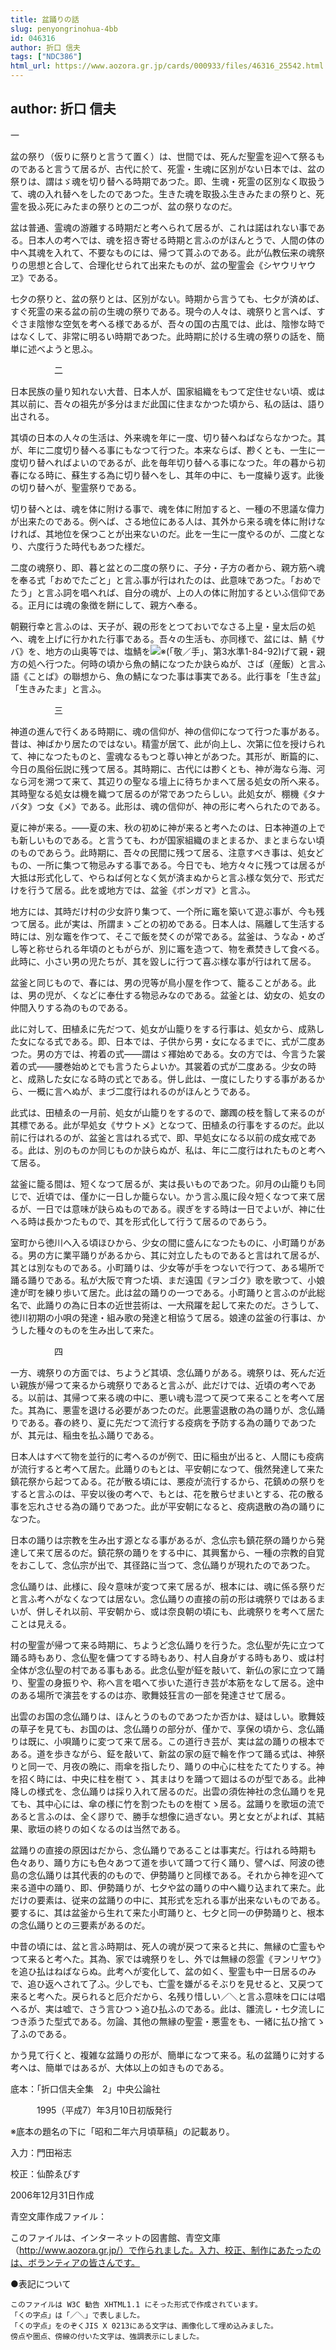 ```yaml
---
title: 盆踊りの話
slug: penyongrinohua-4bb
id: 046316
author: 折口 信夫
tags: ["NDC386"]
html_url: https://www.aozora.gr.jp/cards/000933/files/46316_25542.html
---
```


## author: 折口 信夫

一



盆の祭り（仮りに祭りと言うて置く）は、世間では、死んだ聖霊を迎へて祭るものであると言うて居るが、古代に於て、死霊・生魂に区別がない日本では、盆の祭りは、謂はゞ魂を切り替へる時期であつた。即、生魂・死霊の区別なく取扱うて、魂の入れ替へをしたのであつた。生きた魂を取扱ふ生きみたまの祭りと、死霊を扱ふ死にみたまの祭りとの二つが、盆の祭りなのだ。

盆は普通、霊魂の游離する時期だと考へられて居るが、これは諾はれない事である。日本人の考へでは、魂を招き寄せる時期と言ふのがほんとうで、人間の体の中へ其魂を入れて、不要なものには、帰つて貰ふのである。此が仏教伝来の魂祭りの思想と合して、合理化せられて出来たものが、盆の聖霊会《シヤウリヤウヱ》である。

七夕の祭りと、盆の祭りとは、区別がない。時期から言うても、七夕が済めば、すぐ死霊の来る盆の前の生魂の祭りである。現今の人々は、魂祭りと言へば、すぐさま陰惨な空気を考へる様であるが、吾々の国の古風では、此は、陰惨な時ではなくして、非常に明るい時期であつた。此時期に於ける生魂の祭りの話を、簡単に述べようと思ふ。



　　　　　二



日本民族の量り知れない大昔、日本人が、国家組織をもつて定住せない頃、或は其以前に、吾々の祖先が多分はまだ此国に住まなかつた頃から、私の話は、語り出される。

其頃の日本の人々の生活は、外来魂を年に一度、切り替へねばならなかつた。其が、年に二度切り替へる事にもなつて行つた。本来ならば、尠くとも、一生に一度切り替へればよいのであるが、此を毎年切り替へる事になつた。年の暮から初春になる時に、蘇生する為に切り替へをし、其年の中に、も一度繰り返す。此後の切り替へが、聖霊祭りである。

切り替へとは、魂を体に附ける事で、魂を体に附加すると、一種の不思議な偉力が出来たのである。例へば、さる地位にある人は、其外から来る魂を体に附けなければ、其地位を保つことが出来ないのだ。此を一生に一度やるのが、二度となり、六度行うた時代もあつた様だ。

二度の魂祭り、即、暮と盆との二度の祭りに、子分・子方の者から、親方筋へ魂を奉る式「おめでたごと」と言ふ事が行はれたのは、此意味であつた。「おめでたう」と言ふ詞を唱へれば、自分の魂が、上の人の体に附加するといふ信仰である。正月には魂の象徴を餅にして、親方へ奉る。

朝覲行幸と言ふのは、天子が、親の形をとつておいでなさる上皇・皇太后の処へ、魂を上げに行かれた行事である。吾々の生活も、亦同様で、盆には、鯖《サバ》を、地方の山奥等では、塩鯖を![※(「敬／手」、第3水準1-84-92)](https://www.aozora.gr.jp/cards/000933/files/../../../gaiji/1-84/1-84-92.png)げて親・親方の処へ行つた。何時の頃から魚の鯖になつたか訣らぬが、さば（産飯）と言ふ語《ことば》の聯想から、魚の鯖になつた事は事実である。此行事を「生き盆」「生きみたま」と言ふ。



　　　　　三



神道の進んで行くある時期に、魂の信仰が、神の信仰になつて行つた事がある。昔は、神ばかり居たのではない。精霊が居て、此が向上し、次第に位を授けられて、神になつたものと、霊魂なるもつと尊い神とがあつた。其形が、断篇的に、今日の風俗伝説に残つて居る。其時期に、古代には尠くとも、神が海なら海、河なら河を溯つて来て、其辺りの聖なる壇上に待ちかまへて居る処女の所へ来る。其時聖なる処女は機を織つて居るのが常であつたらしい。此処女が、棚機《タナバタ》つ女《メ》である。此形は、魂の信仰が、神の形に考へられたのである。

夏に神が来る。――夏の末、秋の初めに神が来ると考へたのは、日本神道の上でも新しいものである。と言うても、わが国家組織のまとまるか、まとまらない頃のものであらう。此時期に、吾々の民間に残つて居る、注意すべき事は、処女どもの、一所に集つて物忌みする事である。今日でも、地方々々に残つては居るが大抵は形式化して、やらねば何となく気が済まぬからと言ふ様な気分で、形式だけを行うて居る。此を或地方では、盆釜《ボンガマ》と言ふ。

地方には、其時だけ村の少女許り集つて、一个所に竈を築いて遊ぶ事が、今も残つて居る。此が実は、所謂まゝごとの初めである。日本人は、隔離して生活する時には、別な竈を作つて、そこで飯を焚くのが常である。盆釜は、うなゐ・めざし等と称せられる年頃のともがらが、別に竈を造つて、物を煮焚きして食べる。此時に、小さい男の児たちが、其を毀しに行つて喜ぶ様な事が行はれて居る。

盆釜と同じもので、春には、男の児等が鳥小屋を作つて、籠ることがある。此は、男の児が、くなどに奉仕する物忌みなのである。盆釜とは、幼女の、処女の仲間入りする為のものである。

此に対して、田植ゑに先だつて、処女が山籠りをする行事は、処女から、成熟した女になる式である。即、日本では、子供から男・女になるまでに、式が二度あつた。男の方では、袴着の式――謂はゞ褌始めである。女の方では、今言うた裳着の式――腰巻始めとでも言うたらよいか。其裳着の式が二度ある。少女の時と、成熟した女になる時の式とである。併し此は、一度にしたりする事があるから、一概に言へぬが、まづ二度行はれるのがほんとうである。

此式は、田植ゑの一月前、処女が山籠りをするので、躑躅の枝を翳して来るのが其標である。此が早処女《サウトメ》となつて、田植ゑの行事をするのだ。此以前に行はれるのが、盆釜と言はれる式で、即、早処女になる以前の成女戒である。此は、別のものか同じものか訣らぬが、私は、年に二度行はれたものと考へて居る。

盆釜に籠る間は、短くなつて居るが、実は長いものであつた。卯月の山籠りも同じで、近頃では、僅かに一日しか籠らない。かう言ふ風に段々短くなつて来て居るが、一日では意味が訣らぬものである。禊ぎをする時は一日でよいが、神に仕へる時は長かつたもので、其を形式化して行うて居るのであらう。

室町から徳川へ入る頃ほひから、少女の間に盛んになつたものに、小町踊りがある。男の方に業平踊りがあるから、其に対立したものであると言はれて居るが、其とは別なものである。小町踊りは、少女等が手をつないで行つて、ある場所で踊る踊りである。私が大阪で育つた頃、まだ遠国《ヲンゴク》歌を歌つて、小娘達が町を練り歩いて居た。此は盆の踊りの一つである。小町踊りと言ふのが此総名で、此踊りの為に日本の近世芸術は、一大飛躍を起して来たのだ。さうして、徳川初期の小唄の発達・組み歌の発達と相協うて居る。娘達の盆釜の行事は、かうした種々のものを生み出して来た。



　　　　　四



一方、魂祭りの方面では、ちようど其頃、念仏踊りがある。魂祭りは、死んだ近い親族が帰つて来るから魂祭りであると言ふが、此だけでは、近頃の考へである。以前は、其帰つて来る魂の中に、悪い魂も混つて戻つて来ることを考へて居た。其為に、悪霊を退ける必要があつたのだ。此悪霊退散の為の踊りが、念仏踊りである。春の終り、夏に先だつて流行する疫病を予防する為の踊りであつたが、其元は、稲虫を払ふ踊りである。

日本人はすべて物を並行的に考へるのが例で、田に稲虫が出ると、人間にも疫病が流行すると考へて居た。此踊りのもとは、平安朝になつて、俄然発達して来た鎮花祭から起つてゐる。花が散る頃には、悪疫が流行するから、花鎮めの祭りをすると言ふのは、平安以後の考へで、もとは、花を散らせまいとする、花の散る事を忘れさせる為の踊りであつた。此が平安朝になると、疫病退散の為の踊りになつた。

日本の踊りは宗教を生み出す源となる事があるが、念仏宗も鎮花祭の踊りから発達して来て居るのだ。鎮花祭の踊りをする中に、其興奮から、一種の宗教的自覚をおこして、念仏宗が出で、其径路に当つて、念仏踊りが現れたのであつた。

念仏踊りは、此様に、段々意味が変つて来て居るが、根本には、魂に係る祭りだと言ふ考へがなくなつては居ない。念仏踊りの直接の前の形は魂祭りではあるまいが、併しそれ以前、平安朝から、或は奈良朝の頃にも、此魂祭りを考へて居たことは見える。

村の聖霊が帰つて来る時期に、ちようど念仏踊りを行うた。念仏聖が先に立つて踊る時もあり、念仏聖を傭つてする時もあり、村人自身がする時もあり、或は村全体が念仏聖の村である事もある。此念仏聖が鉦を敲いて、新仏の家に立つて踊り、聖霊の身振りや、称へ言を唱へて歩いた道行き芸が本筋をなして居る。途中のある場所で演芸をするのは亦、歌舞妓狂言の一部を発達させて居る。

出雲のお国の念仏踊りは、ほんとうのものであつたか否かは、疑はしい。歌舞妓の草子を見ても、お国のは、念仏踊りの部分が、僅かで、享保の頃から、念仏踊りは既に、小唄踊りに変つて来て居る。この道行き芸が、実は盆の踊りの根本である。道を歩きながら、鉦を敲いて、新盆の家の庭で輪を作つて踊る式は、神祭りと同一で、月夜の晩に、雨傘を指したり、踊りの中心に柱をたてたりする。神を招く時には、中央に柱を樹てゝ、其まはりを踊つて廻はるのが型である。此神降しの様式を、念仏踊りは採り入れて居るのだ。出雲の須佐神社の念仏踊りを見ても、其中心には、傘の様に竹を割つたものを樹てゝ居る。盆踊りを歌垣の流であると言ふのは、全く謬りで、勝手な想像に過ぎない。男と女とがよれば、其結果、歌垣の終りの如くなるのは当然である。

盆踊りの直接の原因はだから、念仏踊りであることは事実だ。行はれる時期も色々あり、踊り方にも色々あつて道を歩いて踊つて行く踊り、譬へば、阿波の徳島の念仏踊りは其代表的のもので、伊勢踊りと同様である。それから神を迎へて来る道中の踊り、即、伊勢踊りが、七夕や盆の踊りの中へ織り込まれて来た。此だけの要素は、従来の盆踊りの中に、其形式を忘れる事が出来ないものである。要するに、其は盆釜から生れて来た小町踊りと、七夕と同一の伊勢踊りと、根本の念仏踊りとの三要素があるのだ。

中昔の頃には、盆と言ふ時期は、死人の魂が戻つて来ると共に、無縁の亡霊もやつて来ると考へた。其為、家では魂祭りをし、外では無縁の怨霊《ヲンリヤウ》を追ひ払はねばならぬ。此考へが変化して、盆の如く、聖霊も中一日居るのみで、追ひ返へされて了ふ。少しでも、亡霊を嫌がるそぶりを見せると、又戻つて来ると考へた。戻られると厄介だから、名残り惜しい／＼と言ふ意味を口には唱へるが、実は嘘で、さう言ひつゝ追ひ払ふのである。此は、雛流し・七夕流しにつき添うた型式である。勿論、其他の無縁の聖霊・悪霊をも、一緒に払ひ捨てゝ了ふのである。

かう見て行くと、複雑な盆踊りの形が、簡単になつて来る。私の盆踊りに対する考へは、簡単ではあるが、大体以上の如きものである。













底本：「折口信夫全集　2」中央公論社


　　　1995（平成7）年3月10日初版発行

※底本の題名の下に「昭和二年六月頃草稿」の記載あり。

入力：門田裕志

校正：仙酔ゑびす

2006年12月31日作成

青空文庫作成ファイル：

このファイルは、インターネットの図書館、青空文庫（http://www.aozora.gr.jp/）で作られました。入力、校正、制作にあたったのは、ボランティアの皆さんです。











●表記について


	このファイルは W3C 勧告 XHTML1.1 にそった形式で作成されています。
	「くの字点」は「／＼」で表しました。
	「くの字点」をのぞくJIS X 0213にある文字は、画像化して埋め込みました。
	傍点や圏点、傍線の付いた文字は、強調表示にしました。